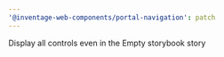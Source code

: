 ```yaml
---
'@inventage-web-components/portal-navigation': patch
---
```


Display all controls even in the Empty storybook story
